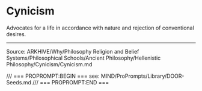 # Cynicism

Advocates for a life in accordance with nature and rejection of conventional desires.

---
Source: ARKHIVE/Why/Philosophy Religion and Belief Systems/Philosophical Schools/Ancient Philosophy/Hellenistic Philosophy/Cynicism/Cynicism.md

/// === PROPROMPT:BEGIN ===
see: MIND/ProPrompts/Library/DOOR-Seeds.md
/// === PROPROMPT:END ===

